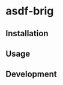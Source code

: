 # asdf-brig

<!-- Add Travis CI Badge https://docs.travis-ci.com/user/status-images/ -->
<!-- Add CodeClimate Badge https://docs.codeclimate.com/docs/overview#badges -->
<!-- Add any relevant artifact version badges (like rubygems.org, npmjs.com, etc. -->

## Installation

## Usage

## Development
